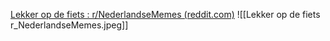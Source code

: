 [Lekker op de fiets : r/NederlandseMemes (reddit.com)](https://www.reddit.com/r/NederlandseMemes/comments/1fp5cpq/lekker_op_de_fiets/) ![[Lekker op de fiets r_NederlandseMemes.jpeg]]